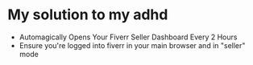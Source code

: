 # My solution to my adhd
- Automagically Opens Your Fiverr Seller Dashboard Every 2 Hours
- Ensure you're logged into fiverr in your main browser and in "seller" mode
